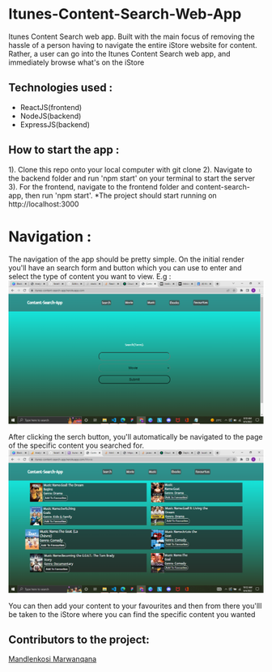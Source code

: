 # Itunes-Content-Search-Web-App
Itunes Content Search web app. Built with the main focus of removing the hassle of a person having to navigate the entire iStore website for content. Rather, a user can go into the Itunes Content Search web app, and immediately browse what's on the iStore

## Technologies used :
* ReactJS(frontend)
* NodeJS(backend)
* ExpressJS(backend)

## How to start the app :
1). Clone this repo onto your local computer with git clone
2). Navigate to the backend folder and run 'npm start' on your terminal to start the server
3). For the frontend, navigate to the frontend folder and  content-search-app, then run 'npm start'. 
*The project should start running on http://localhost:3000

# Navigation : 
The navigation of the app should be pretty simple. 
On the initial render you'll have an search form and button which you can use to enter and select the type of content
you want to view. E.g :
![Homepage](https://github.com/fanatII1/Itunes-Content-Search-App/blob/main/backend/Documentation%20Image(2).png)

After clicking the serch button, you'll automatically be navigated to the page of the specific content you searched for.
![Content](https://github.com/fanatII1/Itunes-Content-Search-App/blob/main/backend/Documentation%20Image(1).png)

You can then add your content to your favourites and then from there you'lll be taken to the iStore where you can find the specific content you wanted

## Contributors to the project:
[Mandlenkosi Marwanqana](https://www.linkedin.com/in/mandlenkosi-marwanqana-b08357218/)



